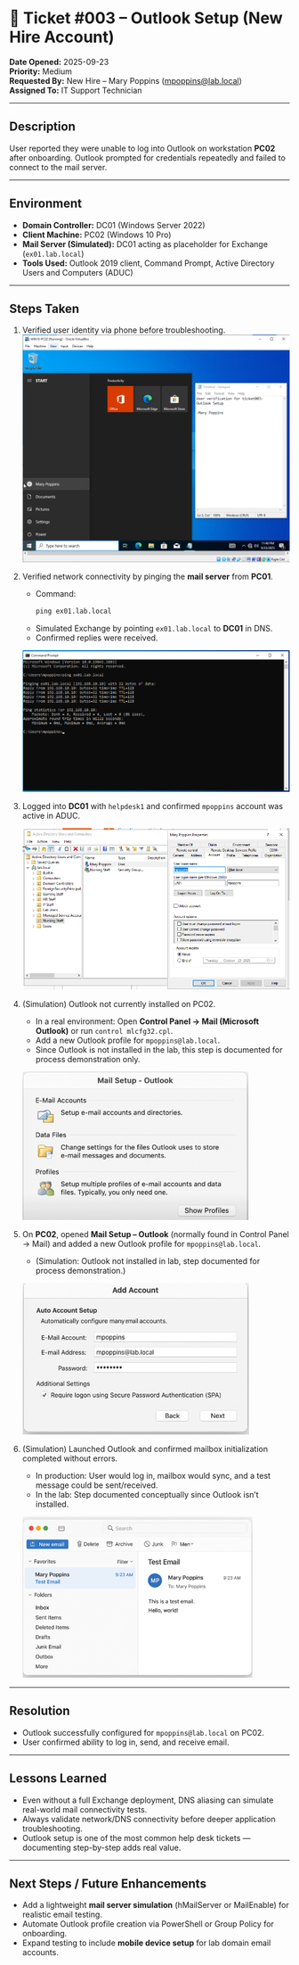 # 🧾 Ticket #003 – Outlook Setup (New Hire Account)

**Date Opened:** 2025-09-23  
**Priority:** Medium  
**Requested By:** New Hire – Mary Poppins (mpoppins@lab.local)  
**Assigned To:** IT Support Technician  

---

## Description  
User reported they were unable to log into Outlook on workstation **PC02** after onboarding. Outlook prompted for credentials repeatedly and failed to connect to the mail server.  

---

## Environment  
- **Domain Controller:** DC01 (Windows Server 2022)  
- **Client Machine:** PC02 (Windows 10 Pro)  
- **Mail Server (Simulated):** DC01 acting as placeholder for Exchange (`ex01.lab.local`)  
- **Tools Used:** Outlook 2019 client, Command Prompt, Active Directory Users and Computers (ADUC)  

---

## Steps Taken  

1. Verified user identity via phone before troubleshooting.  
   ![Screenshot Placeholder – User Verification](../Screenshots\Ticket003_step1.PNG)  

2. Verified network connectivity by pinging the **mail server** from **PC01**.  
   - Command:  
     ```cmd
     ping ex01.lab.local
     ```  
   - Simulated Exchange by pointing `ex01.lab.local` to **DC01** in DNS.  
   - Confirmed replies were received.  

   ![Screenshot Placeholder – Ping Mail Server](../Screenshots/Ticket003_step2.PNG)  

3. Logged into **DC01** with `helpdesk1` and confirmed `mpoppins` account was active in ADUC.

   ![Screenshot Placeholder – Verify AD Account](../Screenshots/Ticket003_step3.PNG)  

4. (Simulation) Outlook not currently installed on PC02.  
   - In a real environment: Open **Control Panel → Mail (Microsoft Outlook)** or run `control mlcfg32.cpl`.  
   - Add a new Outlook profile for `mpoppins@lab.local`.  
   - Since Outlook is not installed in the lab, this step is documented for process demonstration only.

   ![Screenshot Placeholder – Outlook Profile](../Screenshots/Ticket003_step4.PNG)    

5. On **PC02**, opened **Mail Setup – Outlook** (normally found in Control Panel → Mail) and added a new Outlook profile for `mpoppins@lab.local`.  
   - (Simulation: Outlook not installed in lab, step documented for process demonstration.)  

   ![Screenshot Placeholder – Outlook Profile Setup](../Screenshots/Ticket003_step5.PNG)  

6. (Simulation) Launched Outlook and confirmed mailbox initialization completed without errors.  
   - In production: User would log in, mailbox would sync, and a test message could be sent/received.  
   - In the lab: Step documented conceptually since Outlook isn’t installed.  

   ![Screenshot Placeholder – Outlook Success](../Screenshots/Ticket003_step6.PNG)  
 

---

## Resolution  
- Outlook successfully configured for `mpoppins@lab.local` on PC02.  
- User confirmed ability to log in, send, and receive email.  

---

## Lessons Learned  
- Even without a full Exchange deployment, DNS aliasing can simulate real-world mail connectivity tests.  
- Always validate network/DNS connectivity before deeper application troubleshooting.  
- Outlook setup is one of the most common help desk tickets — documenting step-by-step adds real value.  

---

## Next Steps / Future Enhancements  
- Add a lightweight **mail server simulation** (hMailServer or MailEnable) for realistic email testing.  
- Automate Outlook profile creation via PowerShell or Group Policy for onboarding.  
- Expand testing to include **mobile device setup** for lab domain email accounts.  
